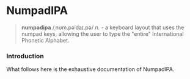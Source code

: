 # NumpadIPA
> **numpadipa** /ˌnʊm.pəˈdaɪ.pə/ *n.* - a keyboard layout that uses the numpad keys, allowing the user to type the "entire" International Phonetic Alphabet.

### Introduction
What follows here is the exhaustive documentation of NumpadIPA.